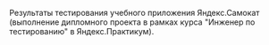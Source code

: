 Результаты тестирования учебного приложения Яндекс.Самокат (выполнение дипломного проекта в рамках курса "Инженер по тестированию" в Яндекс.Практикум).
